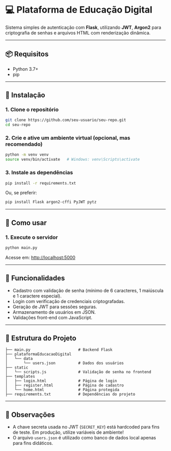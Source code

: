 # 💻 Plataforma de Educação Digital

Sistema simples de autenticação com **Flask**, utilizando **JWT**, **Argon2** para criptografia de senhas e arquivos HTML com renderização dinâmica.

---

## 📦 Requisitos

- Python 3.7+
- pip

---

## 🚀 Instalação

### 1. Clone o repositório

```bash
git clone https://github.com/seu-usuario/seu-repo.git
cd seu-repo
```

### 2. Crie e ative um ambiente virtual (opcional, mas recomendado)

```bash
python -m venv venv
source venv/bin/activate   # Windows: venv\Scripts\activate
```

### 3. Instale as dependências

```bash
pip install -r requirements.txt
```

Ou, se preferir:

```bash
pip install Flask argon2-cffi PyJWT pytz
```

---

## 🧪 Como usar

### 1. Execute o servidor

```bash
python main.py
```

Acesse em: [http://localhost:5000](http://localhost:5000)

---

## 👥 Funcionalidades

- Cadastro com validação de senha (mínimo de 6 caracteres, 1 maiúscula e 1 caractere especial).
- Login com verificação de credenciais criptografadas.
- Geração de JWT para sessões seguras.
- Armazenamento de usuários em JSON.
- Validações front-end com JavaScript.

---

## 📁 Estrutura do Projeto

```
├── main.py                     # Backend Flask
├── plataformaEducacaoDigital
│   └── data
│       └── users.json          # Dados dos usuários
├── static
│   └── scripts.js              # Validação de senha no frontend
├── templates
│   ├── login.html              # Página de login
│   ├── register.html           # Página de cadastro
│   └── home.html               # Página protegida
├── requirements.txt            # Dependências do projeto
```

---

## 📌 Observações

- A chave secreta usada no JWT (`SECRET_KEY`) está hardcoded para fins de teste. Em produção, utilize variáveis de ambiente!
- O arquivo `users.json` é utilizado como banco de dados local apenas para fins didáticos.



